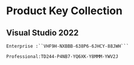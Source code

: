 # Product Key Collection

## Visual Studio 2022
```
Enterprise :``VHF9H-NXBBB-638P6-6JHCY-88JWH```

Professional:TD244-P4NB7-YQ6XK-Y8MMM-YWV2J
```